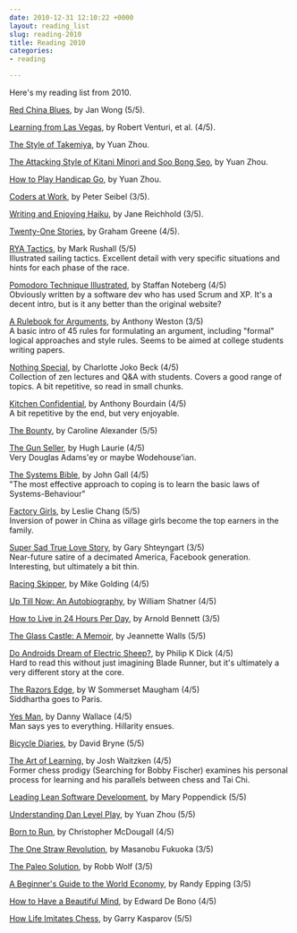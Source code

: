 ```yaml
---
date: 2010-12-31 12:10:22 +0000
layout: reading_list
slug: reading-2010
title: Reading 2010
categories:
- reading

---
```

Here's my reading list from 2010.

[Red China Blues](http://www.amazon.com/Red-China-Blues-reissue-March-ebook/dp/B004NNUYHY/), by Jan Wong (5/5).

[Learning from Las Vegas](http://www.amazon.com/Learning-Las-Vegas-Forgotten-Architectural/dp/026272006X/), by Robert Venturi, et al. (4/5).

[The Style of Takemiya](http://www.slateandshell.com/SSYZ007.html), by Yuan Zhou.

[The Attacking Style of Kitani Minori and Soo Bong Seo](), by Yuan Zhou.

[How to Play Handicap Go](http://www.slateandshell.com/SSYZ004.html), by Yuan Zhou.

[Coders at Work](http://www.amazon.com/Coders-Work-Reflections-Craft-Programming-ebook/dp/B002RHN7RM/), by Peter Seibel (3/5).

[Writing and Enjoying Haiku](http://www.amazon.com/Writing-Enjoying-Haiku-Hands--Guide/dp/1568365217/), by Jane Reichhold (3/5).

[Twenty-One Stories](http://www.amazon.com/Twenty-One-Stories-Vintage-Classics-Graham-ebook/dp/B0044XV5W6/), by Graham Greene (4/5).

[RYA Tactics](http://www.amazon.com/RYA-Tactics-Mark-Rushall/dp/1905104219/), by Mark Rushall (5/5)  
Illustrated sailing tactics. Excellent detail with very specific situations and hints for each phase of the race.

[Pomodoro Technique Illustrated](http://www.amazon.com/Pomodoro-Technique-Illustrated-Pragmatic-Life-ebook/dp/B00A376NI8/), by Staffan Noteberg (4/5)  
Obviously written by a software dev who has used Scrum and XP. It's a decent intro, but is it any better than the original website?

[A Rulebook for Arguments](http://www.amazon.com/Rulebook-Arguments-Fourth-Anthony-Weston-ebook/dp/B003GEKKX4/), by Anthony Weston (3/5)  
A basic intro of 45 rules for formulating an argument, including "formal" logical approaches and style rules. Seems to be aimed at college students writing papers.

[Nothing Special](http://www.amazon.com/Nothing-Special-Charlotte-J-Beck-ebook/dp/B001VA1PIE/), by Charlotte Joko Beck (4/5)  
Collection of zen lectures and Q&A with students. Covers a good range of topics. A bit repetitive, so read in small chunks.

[Kitchen Confidential](http://www.amazon.com/Kitchen-Confidential-Anthony-Bourdain-ebook/dp/B002UM5BXW/), by Anthony Bourdain (4/5)  
A bit repetitive by the end, but very enjoyable.

[The Bounty](http://www.amazon.com/Bounty-True-Story-Mutiny-text-ebook/dp/B001N8ELPI/), by Caroline Alexander (5/5)

[The Gun Seller](http://www.amazon.com/Gun-Seller-Hugh-Laurie-ebook/dp/B004M8S78S/), by Hugh Laurie (4/5)  
Very Douglas Adams'ey or maybe Wodehouse'ian.

[The Systems Bible](http://www.amazon.com/SYSTEMANTICS-SYSTEMS-BIBLE-John-Gall-ebook/dp/B00AK1BIDM/), by John Gall (4/5)  
"The most effective approach to coping is to learn the basic laws of Systems-Behaviour"

[Factory Girls](http://www.amazon.com/Factory-Girls-Village-Changing-China-ebook/dp/B001FA0URC/), by Leslie Chang (5/5)  
Inversion of power in China as village girls become the top earners in the family.

[Super Sad True Love Story](http://www.amazon.com/Super-Sad-True-Love-Story-ebook/dp/B0036S4BSA/), by Gary Shteyngart (3/5)  
Near-future satire of a decimated America, Facebook generation. Interesting, but ultimately a bit thin.

[Racing Skipper](http://www.amazon.com/Racing-Skipper-Mike-Golding/dp/1898660573/), by Mike Golding (4/5)

[Up Till Now: An Autobiography](http://www.amazon.com/Till-Now-Autobiography-William-Shatner-ebook/dp/B0013TPV2Y/), by William Shatner (4/5)

[How to Live in 24 Hours Per Day](http://www.amazon.com/How-Live-24-Hours-Day/dp/0967972809/), by Arnold Bennett (3/5)

[The Glass Castle: A Memoir](http://www.amazon.com/Glass-Castle-Jeannette-Walls-ebook/dp/B000OVLKMM/), by Jeannette Walls (5/5)

[Do Androids Dream of Electric Sheep?](http://www.amazon.com/Androids-Dream-Electric-Sheep-MASTERWORKS-ebook/dp/B000SEGTI0/), by Philip K Dick (4/5)  
Hard to read this without just imagining Blade Runner, but it's ultimately a very different story at the core.

[The Razors Edge](http://www.amazon.com/Razors-Edge-Vintage-Classics-ebook/dp/B0031RS73G/), by W Sommerset Maugham (4/5)  
Siddhartha goes to Paris.

[Yes Man](http://www.amazon.com/Yes-Film-Tie--Danny-Wallace-ebook/dp/B003L77XB8/), by Danny Wallace (4/5)  
Man says yes to everything. Hillarity ensues.

[Bicycle Diaries](http://www.amazon.com/Bicycle-Diaries-David-Byrne-ebook/dp/B0044KLQGY/), by David Bryne (5/5)

[The Art of Learning](http://www.amazon.com/Art-Learning-Journey-Pursuit-Excellence-ebook/dp/B000QCQ970/), by Josh Waitzken (4/5)  
Former chess prodigy (Searching for Bobby Fischer) examines his personal process for learning and his parallels between chess and Tai Chi.

[Leading Lean Software Development](http://www.amazon.com/Leading-Lean-Software-Development-Addison-Wesley-ebook/dp/B002Y1U7VU/), by Mary Poppendick (5/5)

[Understanding Dan Level Play](http://www.slateandshell.com/SSYZ012.html), by Yuan Zhou (5/5)

[Born to Run](http://www.amazon.com/Born-Run-Christopher-McDougall-ebook/dp/B0028MBKVG/), by Christopher McDougall (4/5)

[The One Straw Revolution](http://www.amazon.com/One-Straw-Revolution-Introduction-Natural-Classics-ebook/dp/B003WUYP74/), by Masanobu Fukuoka (3/5)

[The Paleo Solution](http://www.amazon.com/Paleo-Solution-Original-Human-Diet-ebook/dp/B00466H5MU/), by Robb Wolf (3/5)

[A Beginner's Guide to the World Economy](http://www.amazon.com/Beginners-Guide-World-Economy-Eighty-one-ebook/dp/B000XU8E4G/), by Randy Epping (3/5)

[How to Have a Beautiful Mind](http://www.amazon.com/Have-Beautiful-Mind-Edward-Bono-ebook/dp/B000S1LD48/), by Edward De Bono (4/5)

[How Life Imitates Chess](http://www.amazon.com/Life-Imitates-Chess-Garry-Kasparov-ebook/dp/B0049U443Q/), by Garry Kasparov (5/5)